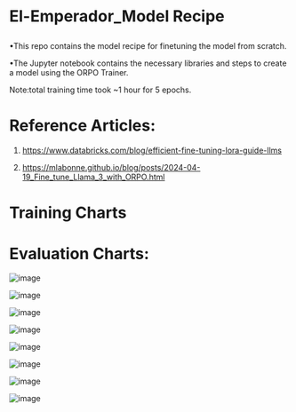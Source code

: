 <h3 style="font-size: 2em;"> El-Emperador_Model Recipe </h3>

•This repo contains the model recipe for finetuning the model from scratch. 

•The Jupyter notebook contains the necessary libraries and steps to create a model using the ORPO Trainer. 

Note:total training time took ~1 hour for 5 epochs.

# Reference Articles: 
1) https://www.databricks.com/blog/efficient-fine-tuning-lora-guide-llms

2) https://mlabonne.github.io/blog/posts/2024-04-19_Fine_tune_Llama_3_with_ORPO.html

# Training Charts

# Evaluation Charts:
![image](https://github.com/user-attachments/assets/0164a15c-767a-4f17-955d-10e11642623d)

![image](https://github.com/user-attachments/assets/9924fd80-8baf-4a69-ad65-e257db707bab)

![image](https://github.com/user-attachments/assets/209fda8f-0ca3-4c67-9a83-56d6a152e727)

![image](https://github.com/user-attachments/assets/f1ce23a0-2a8d-474b-988d-3e06d05352c1)

![image](https://github.com/user-attachments/assets/c600bdc4-e037-48e6-a59d-f77811941eef)

![image](https://github.com/user-attachments/assets/0321df84-427e-40e8-ba46-11edfebfa2a7)

![image](https://github.com/user-attachments/assets/218f22f0-784e-46f5-bb6b-f249325a045f)

![image](https://github.com/user-attachments/assets/c5964572-a9b4-4eaf-bb89-1e8e440b4a6a)







